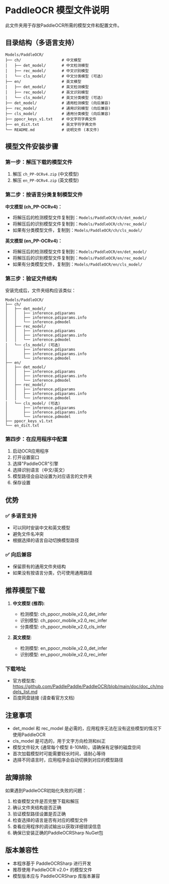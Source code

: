 # PaddleOCR 模型文件说明

此文件夹用于存放PaddleOCR所需的模型文件和配置文件。

## 目录结构（多语言支持）

```
Models/PaddleOCR/
├── ch/                  # 中文模型
│   ├── det_model/       # 中文检测模型
│   ├── rec_model/       # 中文识别模型
│   └── cls_model/       # 中文分类模型 (可选)
├── en/                  # 英文模型
│   ├── det_model/       # 英文检测模型
│   ├── rec_model/       # 英文识别模型
│   └── cls_model/       # 英文分类模型 (可选)
├── det_model/           # 通用检测模型 (向后兼容)
├── rec_model/           # 通用识别模型 (向后兼容)
├── cls_model/           # 通用分类模型 (向后兼容)
├── ppocr_keys_v1.txt    # 中文字符字典文件
├── en_dict.txt          # 英文字符字典文件
└── README.md            # 说明文件 (本文件)
```

## 模型文件安装步骤

### 第一步：解压下载的模型文件
1. 解压 `ch_PP-OCRv4.zip` (中文模型)
2. 解压 `en_PP-OCRv4.zip` (英文模型)

### 第二步：按语言分类复制模型文件

**中文模型 (ch_PP-OCRv4)：**
- 将解压后的检测模型文件复制到：`Models/PaddleOCR/ch/det_model/`
- 将解压后的识别模型文件复制到：`Models/PaddleOCR/ch/rec_model/`
- 如果有分类模型文件，复制到：`Models/PaddleOCR/ch/cls_model/`

**英文模型 (en_PP-OCRv4)：**
- 将解压后的检测模型文件复制到：`Models/PaddleOCR/en/det_model/`
- 将解压后的识别模型文件复制到：`Models/PaddleOCR/en/rec_model/`
- 如果有分类模型文件，复制到：`Models/PaddleOCR/en/cls_model/`

### 第三步：验证文件结构
安装完成后，文件夹结构应该类似：
```
Models/PaddleOCR/
├── ch/
│   ├── det_model/
│   │   ├── inference.pdiparams
│   │   ├── inference.pdiparams.info  
│   │   └── inference.pdmodel
│   ├── rec_model/
│   │   ├── inference.pdiparams
│   │   ├── inference.pdiparams.info
│   │   └── inference.pdmodel
│   └── cls_model/ (可选)
│       ├── inference.pdiparams
│       ├── inference.pdiparams.info
│       └── inference.pdmodel
├── en/
│   ├── det_model/
│   │   ├── inference.pdiparams
│   │   ├── inference.pdiparams.info  
│   │   └── inference.pdmodel
│   ├── rec_model/
│   │   ├── inference.pdiparams
│   │   ├── inference.pdiparams.info
│   │   └── inference.pdmodel
│   └── cls_model/ (可选)
│       ├── inference.pdiparams
│       ├── inference.pdiparams.info
│       └── inference.pdmodel
├── ppocr_keys_v1.txt
└── en_dict.txt
```

### 第四步：在应用程序中配置
1. 启动OCR应用程序
2. 打开设置窗口
3. 选择"PaddleOCR"引擎
4. 选择识别语言（中文/英文）
5. 模型路径会自动设置为对应语言的文件夹
6. 保存设置

## 优势

### ✅ 多语言支持
- 可以同时安装中文和英文模型
- 避免文件名冲突
- 根据选择的语言自动切换模型路径

### ✅ 向后兼容
- 保留原有的通用文件夹结构
- 如果没有按语言分类，仍可使用通用路径

## 推荐模型下载
1. **中文模型 (推荐)**:
   - 检测模型: ch_ppocr_mobile_v2.0_det_infer
   - 识别模型: ch_ppocr_mobile_v2.0_rec_infer
   - 分类模型: ch_ppocr_mobile_v2.0_cls_infer

2. **英文模型**:
   - 检测模型: en_ppocr_mobile_v2.0_det_infer
   - 识别模型: en_ppocr_mobile_v2.0_rec_infer

### 下载地址
- 官方模型库: https://github.com/PaddlePaddle/PaddleOCR/blob/main/doc/doc_ch/models_list.md
- 百度网盘链接 (请查看官方文档)

## 注意事项

- det_model 和 rec_model 是必需的，应用程序无法在没有这些模型的情况下使用PaddleOCR
- cls_model 是可选的，用于文字方向检测和纠正
- 模型文件较大 (通常每个模型 8-10MB)，请确保有足够的磁盘空间
- 首次加载模型时可能需要较长时间，请耐心等待
- 选择不同语言时，应用程序会自动切换到对应的模型路径

## 故障排除

如果遇到PaddleOCR初始化失败的问题：
1. 检查模型文件是否完整下载和解压
2. 确认文件夹结构是否正确
3. 验证模型路径设置是否正确
4. 检查选择的语言是否有对应的模型文件
5. 查看应用程序的调试输出以获取详细错误信息
6. 确保已安装正确的PaddleOCRSharp NuGet包

## 版本兼容性

- 本程序基于 PaddleOCRSharp 进行开发
- 推荐使用 PaddleOCR v2.0+ 的模型文件
- 模型版本应与 PaddleOCRSharp 库版本兼容 